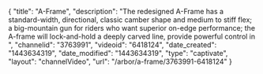 {
    "title": "A-Frame",
    "description": "The redesigned A-Frame has a standard-width, directional, classic camber shape and medium to stiff flex; a big-mountain gun for riders who want superior on-edge performance; the A-frame will lock-and-hold a deeply carved line, provide powerful control in ",
    "channelid": "3763991",
    "videoid": "6418124",
    "date_created": "1443634319",
    "date_modified": "1443634319",
    "type": "captivate",
    "layout": "channelVideo",
    "url": "\/arbor\/a-frame\/3763991-6418124"
}